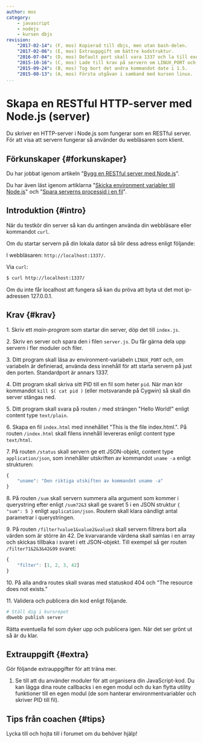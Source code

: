 ```yaml
---
author: mos
category:
    - javascript
    - nodejs
    - kursen dbjs
revision:
    "2017-02-14": (F, mos) Kopierad till dbjs, men utan bash-delen.
    "2017-02-06": (E, mos) Extrauppgift om bättre kodstruktur.
    "2016-07-04": (D, mos) Default port skall vara 1337 och la till exempel om hur servern dödas med pid.
    "2015-10-16": (C, mos) Lade till krav på servern om LINUX_PORT och klienten om LINUX_PORT + LINUX_SERVER samt krav om att servern skall skriva sitt pid till fil.
    "2015-09-24": (B, mos) Tog bort det andra kommandot date i 1.5.
    "2015-08-13": (A, mos) Första utgåvan i samband med kursen linux.
...
```

Skapa en RESTful HTTP-server med Node.js (server)
==================================

Du skriver en HTTP-server i Node.js som fungerar som en RESTful server. För att visa att servern fungerar så använder du webläsaren som klient.

<!--more-->



Förkunskaper {#forkunskaper}
-----------------------

Du har jobbat igenom artikeln "[Bygg en RESTful server med Node.js](kunskap/bygg-en-restful-server-med-node-js)".

Du har även läst igenom artiklarna "[Skicka environment variabler till Node.js](kunskap/skicka-environment-variabler-till-nodejs)" och "[Spara serverns processid i en fil](kunskap/spara-serverns-processid-i-en-fil)".



Introduktion {#intro}
-----------------------

När du testkör din server så kan du antingen använda din webbläsare eller kommandot `curl`.

Om du startar servern på din lokala dator så blir dess adress enligt följande:

I webbläsaren: `http://localhost:1337/`.

Via `curl`:

```bash
$ curl http://localhost:1337/
```

Om du inte får localhost att fungera så kan du pröva att byta ut det mot ip-adressen 127.0.0.1.



Krav {#krav}
-----------------------

1\. Skriv ett *main-program* som startar din server, döp det till `index.js`. 

2\. Skriv en server och spara den i filen `server.js`. Du får gärna dela upp servern i fler moduler och filer.

3\. Ditt program skall läsa av environment-variabeln `LINUX_PORT` och, om variabeln är definierad, använda dess innehåll för att starta servern på just den porten. Standardport är annars 1337.

4\. Ditt program skall skriva sitt PID till en fil som heter `pid`. När man kör kommandot `kill $( cat pid )` (eller motsvarande på Cygwin) så skall din server stängas ned.

5\. Ditt program skall svara på routen `/` med strängen "Hello World!" enligt content type `text/plain`.

6\. Skapa en fil `index.html` med innehållet "This is the file index.html.". På routen `/index.html` skall filens innehåll levereras enligt content type `text/html`.

7\. På routen `/status` skall servern ge ett JSON-objekt, content type `application/json`, som innehåller utskriften av kommandot `uname -a` enligt strukturen:

```javascript
{
    "uname": "Den riktiga utskiften av kommandot uname -a"
}
```

8\. På routen `/sum` skall servern summera alla argument som kommer i querystring efter enligt `/sum?2&3` skall ge svaret 5 i en JSON struktur `{ "sum": 5 }` enligt `application/json`. Routern skall klara oändligt antal parametrar i querystringen.  

9\. På routen `/filter?value1&value2&value3` skall servern filtrera bort alla värden som är större än 42. De kvarvarande värdena skall samlas i en array och skickas tillbaka i svaret i ett JSON-objekt. Till exempel så ger routen `/filter?1&2&3&42&99` svaret:

```javascript
{
    "filter": [1, 2, 3, 42]
}
```

10\. På alla andra routes skall svaras med statuskod 404 och "The resource does not exists."

11\. Validera och publicera din kod enligt följande.

```bash
# Ställ dig i kursrepot
dbwebb publish server
```

Rätta eventuella fel som dyker upp och publicera igen. När det ser grönt ut så är du klar. 



Extrauppgift {#extra}
-----------------------

Gör följande extrauppgifter för att träna mer.

1. Se till att du använder moduler för att organisera din JavaScript-kod. Du kan lägga dina route callbacks i en egen modul och du kan flytta utility funktioner till en egen modul (de som hanterar environmentvariabler och skriver PID till fil).



Tips från coachen {#tips}
-----------------------

Lycka till och hojta till i forumet om du behöver hjälp!
